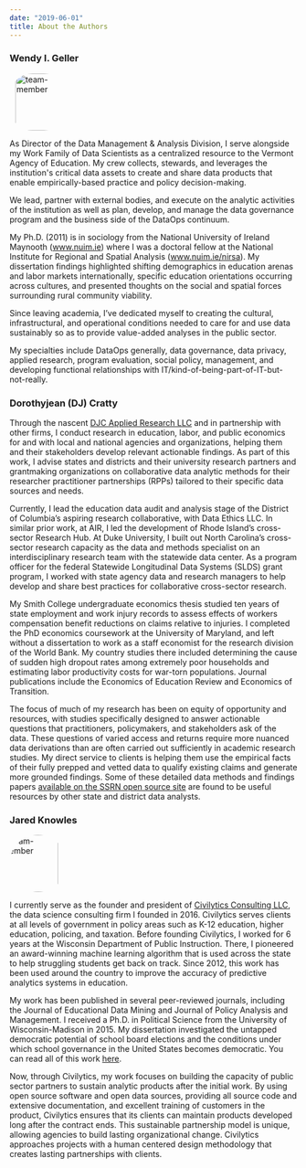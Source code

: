 ```yaml
---
date: "2019-06-01"
title: About the Authors
---
```



### Wendy I. Geller

<div style=" width: 100px; height: 100px; position: relative; overflow: hidden; border-radius: 40%;">
    <img src="/w_headshot.png" alt="team-member" style="display: inline; margin: 0 auto; height: 100%; margin-left: 10%; width: auto;">
    </img>
</div>

As Director of the Data Management & Analysis Division, I serve alongside my Work Family of Data Scientists as a centralized resource to the Vermont Agency of Education. My crew collects, stewards, and leverages the institution's critical data assets to create and share data products that enable empirically-based practice and policy decision-making.

We lead, partner with external bodies, and execute on the analytic activities of the institution as well as plan, develop, and manage the data governance program and the business side of the DataOps continuum.

My Ph.D. (2011) is in sociology from the National University of Ireland Maynooth (www.nuim.ie) where I was a doctoral fellow at the National Institute for Regional and Spatial Analysis (www.nuim.ie/nirsa). My dissertation findings highlighted shifting demographics in education arenas and labor markets internationally, specific education orientations occurring across cultures, and presented thoughts on the social and spatial forces surrounding rural community viability.

Since leaving academia, I’ve dedicated myself to creating the cultural, infrastructural, and operational conditions needed to care for and use data sustainably so as to provide value-added analyses in the public sector.

My specialties include DataOps generally, data governance, data privacy, applied research, program evaluation, social policy, management, and developing functional relationships with IT/kind-of-being-part-of-IT-but-not-really.

### Dorothyjean (DJ) Cratty

Through the nascent [DJC Applied Research LLC](https://www.DJCAppliedResearch.com ) and in partnership with other firms, I conduct research in education, labor, and public economics for and with local and national agencies and organizations, helping them and their stakeholders develop relevant actionable findings. As part of this work, I advise states and districts and their university research partners and grantmaking organizations on collaborative data analytic methods for their researcher practitioner partnerships (RPPs) tailored to their specific data sources and needs. 

Currently, I lead the education data audit and analysis stage of the District of Columbia’s aspiring research collaborative, with Data Ethics LLC. In similar prior work, at AIR, I led the development of Rhode Island’s cross-sector Research Hub. At Duke University, I built out North Carolina’s cross-sector research capacity as the data and methods specialist on an interdisciplinary research team with the statewide data center. As a program officer for the federal Statewide Longitudinal Data Systems (SLDS) grant program, I worked with state agency data and research managers to help develop and share best practices for collaborative cross-sector research. 

My Smith College undergraduate economics thesis studied ten years of state employment and work injury records to assess effects of workers compensation benefit reductions on claims relative to injuries. I completed the PhD economics coursework at the University of Maryland, and left without a dissertation to work as a staff economist for the research division of the World Bank. My country studies there included determining the cause of sudden high dropout rates among extremely poor households and estimating labor productivity costs for war-torn populations. Journal publications include the Economics of Education Review and Economics of Transition.

The focus of much of my research has been on equity of opportunity and resources, with studies specifically designed to answer actionable questions that practitioners, policymakers, and stakeholders ask of the data. These questions of varied access and returns require more nuanced data derivations than are often carried out sufficiently in academic research studies. My direct service to clients is helping them use the empirical facts of their fully prepped and vetted data to qualify existing claims and generate more grounded findings. Some of these detailed data methods and findings papers [available on the SSRN open source site](https://papers.ssrn.com/sol3/cf_dev/AbsByAuth.cfm?per_id=1589079) are found to be useful resources by other state and district data analysts. 


### Jared Knowles


<div style=" width: 100px; height: 100px; position: relative; overflow: hidden; border-radius: 50%;">
    <img src="/j_headshot.jpg" alt="team-member" style="display: inline; margin: 0 auto; margin-left: -15%; height: 100%; width: auto;">
    </img>
</div>

I currently serve as the founder and president of [Civilytics Consulting LLC](www.civilytics.com), 
the data science
consulting firm I founded in 2016. Civilytics serves clients at all levels of government in policy
areas such as K-12 education, higher education, policing, and taxation. Before founding Civilytics,
I worked for 6 years at the Wisconsin Department of Public Instruction. There, I pioneered an
award-winning machine learning algorithm that is used across the state to help struggling students
get back on track. Since 2012, this work has been used around the country to improve the accuracy of
predictive analytics systems in education. 

My work has been published in several peer-reviewed journals, including the Journal of Educational
Data Mining and Journal of Policy Analysis and Management. I received a Ph.D. in Political Science
from the University of Wisconsin-Madison in 2015. My dissertation investigated the untapped
democratic potential of school board elections and the conditions under which school governance in
the United States becomes democratic. You can read all of this work [here](https://www.jaredknowles.com/phd-research).

Now, through Civilytics, my work focuses on building the capacity of public sector partners to
sustain analytic products after the initial work. By using open source software and open data
sources, providing all source code and extensive documentation, and excellent training of customers
in the product, Civilytics ensures that its clients can maintain products developed long after the
contract ends. This sustainable partnership model is unique, allowing agencies to build lasting
organizational change. Civilytics approaches projects with a human centered design methodology that
creates lasting partnerships with clients.

